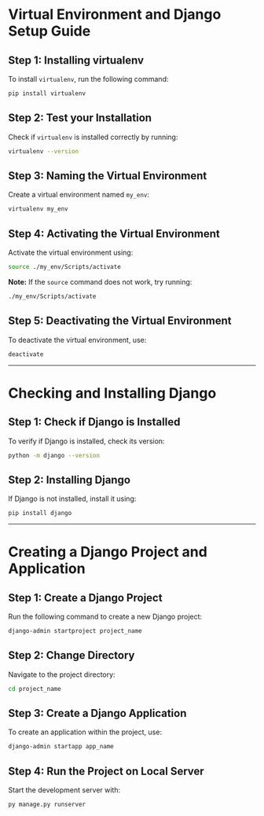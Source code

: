 # Virtual Environment and Django Setup Guide

## Step 1: Installing virtualenv
To install `virtualenv`, run the following command:
```sh
pip install virtualenv
```

## Step 2: Test your Installation
Check if `virtualenv` is installed correctly by running:
```sh
virtualenv --version
```

## Step 3: Naming the Virtual Environment
Create a virtual environment named `my_env`:
```sh
virtualenv my_env
```

## Step 4: Activating the Virtual Environment
Activate the virtual environment using:
```sh
source ./my_env/Scripts/activate
```
**Note:** If the `source` command does not work, try running:
```sh
./my_env/Scripts/activate
```

## Step 5: Deactivating the Virtual Environment
To deactivate the virtual environment, use:
```sh
deactivate
```

---

# Checking and Installing Django

## Step 1: Check if Django is Installed
To verify if Django is installed, check its version:
```sh
python -m django --version
```

## Step 2: Installing Django
If Django is not installed, install it using:
```sh
pip install django
```

---

# Creating a Django Project and Application

## Step 1: Create a Django Project
Run the following command to create a new Django project:
```sh
django-admin startproject project_name
```

## Step 2: Change Directory
Navigate to the project directory:
```sh
cd project_name
```

## Step 3: Create a Django Application
To create an application within the project, use:
```sh
django-admin startapp app_name
```

## Step 4: Run the Project on Local Server
Start the development server with:
```sh
py manage.py runserver
```

